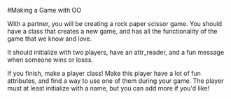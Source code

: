 #Making a Game with OO

With a partner, you will be creating a rock paper scissor game. You should have a class that creates a new game, and has all the functionality of the game that we know and love.     

It should initialize with two players, have an attr_reader, and a fun message when someone wins or loses.   

If you finish, make a player class! Make this player have a lot of fun attributes, and find a way to use one of them during your game. The player must at least initialize with a name, but you can add more if you'd like!   
